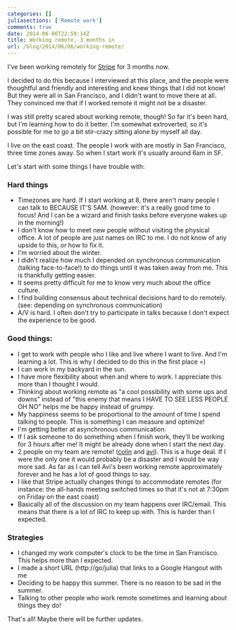 ```yaml
---
categories: []
juliasections: ['Remote work']
comments: true
date: 2014-06-06T22:59:14Z
title: Working remote, 3 months in
url: /blog/2014/06/06/working-remote/
---
```


I've been working remotely for [Stripe](http://stripe.com) for 3
months now. 

I decided to do this because I interviewed at this place, and the
people were thoughtful and friendly and interesting and knew things
that I did not know! But they were all in San Francisco, and I didn't
want to move there at all. They convinced me that if I worked remote
it might not be a disaster.

<!--more-->

I was still pretty scared about working remote, though! So far it's
been hard, but I'm learning how to do it better. I'm somewhat
extroverted, so it's possible for me to go a bit stir-crazy sitting
alone by myself all day.

I live on the east coast. The people I work with are mostly in San
Francisco, three time zones away. So when I start work it's usually
around 6am in SF.

Let's start with some things I have trouble with:

### Hard things

* Timezones are hard. If I start working at 8, there aren't many
  people I can talk to BECAUSE IT'S 5AM. (however: it's a really good
  time to focus! And I can be a wizard and finish tasks before
  everyone wakes up in the morning!)
* I don't know how to meet new people without visiting the physical
  office. A lot of people are just names on IRC to me. I do not know
  of any upside to this, or how to fix it.
* I'm worried about the winter.
* I didn't realize how much I depended on synchronous communication
  (talking face-to-face!) to do things until it was taken away from
  me. This is thankfully getting easier.
* It seems pretty difficult for me to know very much about the office
  culture.
* I find building consensus about technical decisions hard to do
  remotely. (see: depending on synchronous communication)
* A/V is hard. I often don't try to participate in talks because I
  don't expect the experience to be good.

### Good things:

* I get to work with people who I like and live where I want to live.
  And I'm learning a lot. This is why I decided to do this in the
  first place =)
* I can work in my backyard in the sun.
* I have more flexibility about when and where to work. I appreciate
  this more than I thought I would.
* Thinking about working remote as "a cool possibility with some ups
  and downs" instead of "this enemy that means I HAVE TO SEE LESS
  PEOPLE OH NO" helps me be happy instead of grumpy.
* My happiness seems to be proportional to the amount of time I spend
  talking to people. This is something I can measure and optimize!
* I'm getting better at asynchronous communication.
* If I ask someone to do something when I finish work, they'll be
  working for 3 hours after me! It might be already done when I start
  the next day.
* 2 people on my team are remote!
  ([colin](https://twitter.com/colinmarc) and
  [avi](https://twitter.com/avibryant)). This is a huge deal. If I
  were the only one it would probably be a disaster and I would be way
  more sad. As far as I can tell Avi's been working remote
  approximately forever and he has a lot of good things to say.
* I like that Stripe actually changes things to accommodate remotes
  (for instance: the all-hands meeting switched times so that it's not
  at 7:30pm on Friday on the east coast)
* Basically all of the discussion on my team happens over IRC/email.
  This means that there is a lot of IRC to keep up with. This is
  harder than I expected.

### Strategies

* I changed my work computer's clock to be the time in San Francisco.
  This helps more than I expected.
* I made a short URL (http://go/julia) that links to a Google Hangout
  with me
* Deciding to be happy this summer. There is no reason to be sad in
  the summer.
* Talking to other people who work remote sometimes and learning about
  things they do!

That's all! Maybe there will be further updates.
